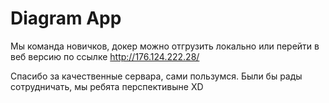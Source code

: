 # Diagram App

Мы команда новичков, докер можно отгрузить локально или перейти в веб версию по ссылке http://176.124.222.28/

Спасибо за качественные сервара, сами пользумся. Были бы рады сотрудничать, мы ребята перспективыне XD